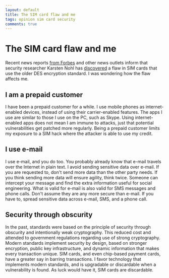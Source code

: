 ```yaml
---
layout: default
title: The SIM card flaw and me
tags: opinion sim card security
comments: true
---
```

# The SIM card flaw and me

Recent news reports [from Forbes](http://www.forbes.com/sites/parmyolson/2013/07/21/sim-cards-have-finally-been-hacked-and-the-flaw-could-affect-millions-of-phones/) and other news outlets inform that security researcher Karsten Nohl has [discovered](https://srlabs.de/rooting-sim-cards/) a flaw in SIM cards that use the older DES encryption standard. I was wondering how the flaw affects me.

## I am a prepaid customer

I have been a prepaid customer for a while. I use mobile phones as internet-enabled devices, instead of using their carrier-enabled features. The apps I use are similar to those I use on the PC, such as Skype. Using internet-enabled apps does not mean I am immune to attacks, just that potential vulnerabilities get patched more regularly. Being a prepaid customer limits my exposure to a SIM hack where the attacker is able to use my credit.

## I use e-mail

I use e-mail, and you do too. You probably already know that e-mail travels over the Internet in plain text. I avoid sending sensitive data over e-mail. If you are requested to, don't send more data than the other party needs. If you think sending more data will ensure agility, think twice. Someone can intercept your message and find the extra information useful for social engineering. What is valid for e-mail is also valid for SMS messages and phone calls. Don't assume they are any more secure than e-mail. If you have to, spread sensitive data across e-mail, SMS, and a phone call.

## Security through obscurity

In the past, standards were based on the principle of security through obscurity and intentionally weak cryptography. This reduced cost and attended to government regulations regarding use of strong cryptography. Modern standards implement security by design, based on stronger encryption, public key infrastructure, and dynamic information that makes every transaction unique. SIM cards, and even chip-based payment cards, have a greater say in barring transactions. I favor technology that implements modern standards, and is upgradable or discardable when a vulnerability is found. As luck would have it, SIM cards are discardable.
